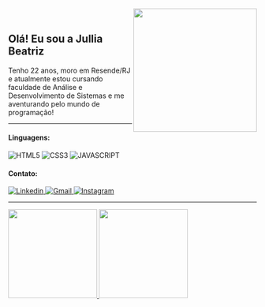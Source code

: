 <img align="right" width="250px" style="margin-top:-20px" src="https://user-images.githubusercontent.com/109460961/225250221-5ae7771f-84bc-4312-a7dd-0be51b48cb42.png">

## Olá! Eu sou a Jullia Beatriz
<div>
Tenho 22 anos, moro em Resende/RJ e atualmente estou cursando faculdade de Análise e Desenvolvimento de Sistemas e me aventurando pelo mundo de programação!
<hr>
</div>


#### Linguagens:
<div>
<img src="https://img.shields.io/badge/HTML5-E34F26?style=for-the-badge&logo=html5&logoColor=white" title = "HTML5"/> 
<img src="https://img.shields.io/badge/CSS3-1572B6?style=for-the-badge&logo=css3&logoColor=white" title = "CSS3"/>
<img src="https://img.shields.io/badge/JavaScript-323330?style=for-the-badge&logo=javascript&logoColor=F7DF1E" title = "JAVASCRIPT"/>
</div>

#### Contato:
<div>
<a href="https://www.linkedin.com/in/jullia-gayani-297802205/"><img alt="Linkedin"src="https://img.shields.io/badge/LinkedIn-0077B5?style=for-the-badge&logo=linkedin&logoColor=white" />
<a href="mailto:julliabeatrizdiro@gmail.com"><img alt="Gmail"src="https://img.shields.io/badge/Gmail-D14836?style=for-the-badge&logo=gmail&logoColor=white" />
<a href="https://www.instagram.com/julliagayani/"><img alt="Instagram"src="https://img.shields.io/badge/Instagram-E4405F?style=for-the-badge&logo=instagram&logoColor=white" />
<hr>
</div>

<a href="https://github.com/julliabea">
  <img height="180em" src="https://github-readme-stats.vercel.app/api?username=julliabea&show_icons=true&theme=dracula"/>
  <img height="180em" src="https://github-readme-stats.vercel.app/api/top-langs/?username=julliabea&layout=compact&theme=dracula"/>
</a>








